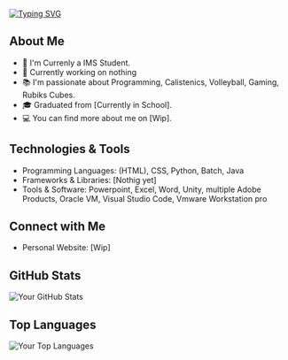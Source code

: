 [![Typing SVG](https://readme-typing-svg.demolab.com?font=Source+Code+Pro&weight=800&size=30&pause=500&color=BDE9F7&background=FFFFFF00&multiline=true&random=false&width=435&lines=Hello%2C+I'm+%40melodingo!%F0%9F%91%8B;Studying%3A;IT+specialist+application+development)](https://git.io/typing-svg)
## About Me

- 🌱 I'm Currenly a IMS Student.
- 💼 Currently working on nothing
- 📚 I'm passionate about Programming, Calistenics, Volleyball, Gaming, Rubiks Cubes.
- 🎓 Graduated from [Currently in School].
- 💻 You can find more about me on [Wip].

## Technologies & Tools

- Programming Languages: (HTML), CSS, Python, Batch, Java
- Frameworks & Libraries: [Nothig yet]
- Tools & Software: Powerpoint, Excel, Word, Unity, multiple Adobe Products, Oracle VM, Visual Studio Code, Vmware Workstation pro

## Connect with Me

- Personal Website: [Wip]

## GitHub Stats

![Your GitHub Stats](https://github-readme-stats.vercel.app/api?username=melodingo&show_icons=true&theme=radical)

## Top Languages

![Your Top Languages](https://github-readme-stats.vercel.app/api/top-langs/?username=melodingo&layout=compact&theme=radical)

